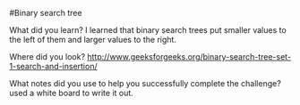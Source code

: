 #Binary search tree 

What did you learn?
I learned that binary search trees put smaller values to the left of them and larger values to the right. 

Where did you look?
http://www.geeksforgeeks.org/binary-search-tree-set-1-search-and-insertion/

What notes did you use to help you successfully complete the challenge?
used a white board to write it out. 
